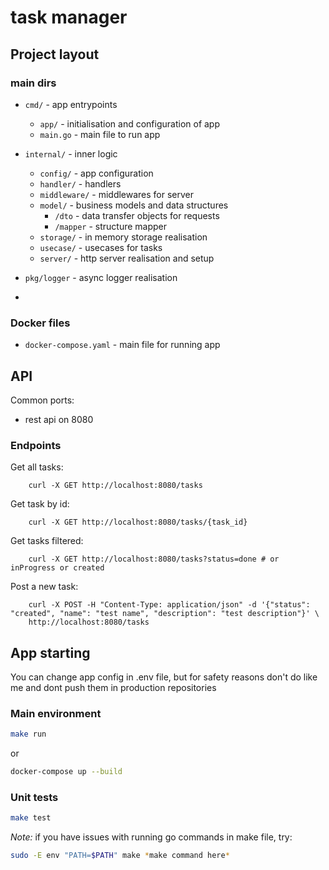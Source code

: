 # task manager


## Project layout

### main dirs

- `cmd/` - app entrypoints
    - `app/` - initialisation and configuration of app
    - `main.go` - main file to run app

- `internal/` - inner logic
    - `config/` - app configuration
    - `handler/` - handlers
    - `middleware/` - middlewares for server
    - `model/` - business models and data structures
      - `/dto` - data transfer objects for requests
      - `/mapper` - structure mapper
    - `storage/` - in memory storage realisation
    - `usecase/` - usecases for tasks
    - `server/` - http server realisation and setup 

- `pkg/logger` - async logger realisation
- 
### Docker files

- `docker-compose.yaml` - main file for running app

## API
Common ports:
- rest api on 8080

### Endpoints
Get all tasks:
```curl
    curl -X GET http://localhost:8080/tasks
```

Get task by id:
```curl
    curl -X GET http://localhost:8080/tasks/{task_id}
```

Get tasks filtered:
```curl
    curl -X GET http://localhost:8080/tasks?status=done # or inProgress or created
```

Post a new task:
```curl
    curl -X POST -H "Content-Type: application/json" -d '{"status": "created", "name": "test name", "description": "test description"}' \
    http://localhost:8080/tasks
```

## App starting

You can change app config in .env file, but for safety reasons don't do like me and dont push them in production repositories

### Main environment

```bash
make run
```
or
```bash
docker-compose up --build
```

### Unit tests
```bash
make test
```

*Note:* if you have issues with running go commands in make file, try: 
```bash
sudo -E env "PATH=$PATH" make *make command here*
```